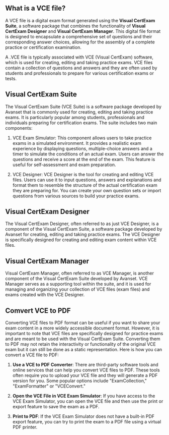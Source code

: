 ## What is a VCE file?

A VCE file is a digital exam format generated using the **Visual CertExam Suite**, a software package that combines the functionality of **Visual CertExam Designer** and **Visual CertExam Manager**. This digital file format is designed to encapsulate a comprehensive set of questions and their corresponding answer choices, allowing for the assembly of a complete practice or certification examination.

A .VCE file is typically associated with VCE (Visual CertExam) software, which is used for creating, editing and taking practice exams. VCE files contain a collection of questions and answers and they are often used by students and professionals to prepare for various certification exams or tests.

## Visual CertExam Suite

The Visual CertExam Suite (VCE Suite) is a software package developed by Avanset that is commonly used for creating, editing and taking practice exams. It is particularly popular among students, professionals and individuals preparing for certification exams. The suite includes two main components:

1.  VCE Exam Simulator: This component allows users to take practice exams in a simulated environment. It provides a realistic exam experience by displaying questions, multiple-choice answers and a timer to simulate the conditions of an actual exam. Users can answer the questions and receive a score at the end of the exam. This feature is useful for self-assessment and exam preparation.
    
2.  VCE Designer: VCE Designer is the tool for creating and editing VCE files. Users can use it to input questions, answers and explanations and format them to resemble the structure of the actual certification exam they are preparing for. You can create your own question sets or import questions from various sources to build your practice exams.

## Visual CertExam Designer

The Visual CertExam Designer, often referred to as just VCE Designer, is a component of the Visual CertExam Suite, a software package developed by Avanset for creating, editing and taking practice exams. The VCE Designer is specifically designed for creating and editing exam content within VCE files.

## Visual CertExam Manager

Visual CertExam Manager, often referred to as VCE Manager, is another component of the Visual CertExam Suite developed by Avanset. VCE Manager serves as a supporting tool within the suite, and it is used for managing and organizing your collection of VCE files (exam files) and exams created with the VCE Designer.

## Comvert VCE to PDF

Converting VCE files to PDF format can be useful if you want to share your exam content in a more widely accessible document format. However, it is important to note that VCE files are specifically designed for practice exams and are meant to be used with the Visual CertExam Suite. Converting them to PDF may not retain the interactivity or functionality of the original VCE exam but it can still be done as a static representation. Here is how you can convert a VCE file to PDF:

1.  **Use a VCE to PDF Converter**: There are third-party software tools and online services that can help you convert VCE files to PDF. These tools often require you to upload your VCE file and they will generate a PDF version for you. Some popular options include "ExamCollection," "ExamFormatter" or "VCEConvert."
    
2.  **Open the VCE File in VCE Exam Simulator**: If you have access to the VCE Exam Simulator, you can open the VCE file and then use the print or export feature to save the exam as a PDF.

3.  **Print to PDF**: If the VCE Exam Simulator does not have a built-in PDF export feature, you can try to print the exam to a PDF file using a virtual PDF printer. 
